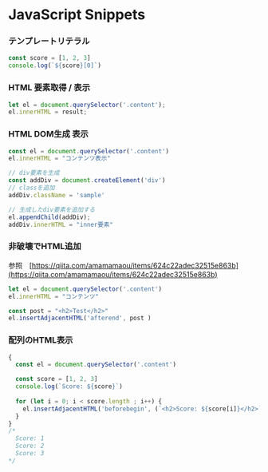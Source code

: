 # JavaScript Snippets

### テンプレートリテラル

```javascript
const score = [1, 2, 3]
console.log(`${score}[0]`)
```

### HTML 要素取得 / 表示

```javascript
let el = document.querySelector('.content');
el.innerHTML = result;
```

### HTML DOM生成 表示

```javascript
const el = document.querySelector('.content')
el.innerHTML = "コンテンツ表示"

// div要素を生成
const addDiv = document.createElement('div')
// classを追加
addDiv.className = 'sample'

// 生成したdiv要素を追加する
el.appendChild(addDiv);
addDiv.innerHTML = "inner要素"

```

### 非破壊でHTML追加

参照　[https://qiita.com/amamamaou/items/624c22adec32515e863b](https://qiita.com/amamamaou/items/624c22adec32515e863b)

```javascript
let el = document.querySelector('.content')
el.innerHTML = "コンテンツ"

const post = "<h2>Test</h2>"
el.insertAdjacentHTML('afterend', post )
```

### 配列のHTML表示

```javascript
{
  const el = document.querySelector('.content')

  const score = [1, 2, 3]
  console.log(`Score: ${score}`)
  
  for (let i = 0; i < score.length ; i++) {
    el.insertAdjacentHTML('beforebegin', (`<h2>Score: ${score[i]}</h2>`) )
  }
}
/*
  Score: 1
  Score: 2
  Score: 3
*/

```

